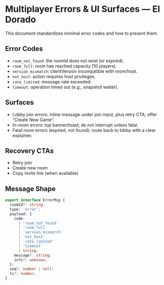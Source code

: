 # Multiplayer Errors & UI Surfaces — El Dorado

This document standardizes minimal error codes and how to present them.

## Error Codes

- `room_not_found`: the roomId does not exist (or expired).
- `room_full`: room has reached capacity (10 players).
- `version_mismatch`: clientVersion incompatible with room/host.
- `not_host`: action requires host privileges.
- `rate_limited`: message rate exceeded.
- `timeout`: operation timed out (e.g., snapshot waiter).

## Surfaces

- Lobby join errors: inline message under join input, plus retry CTA; offer “Create New Game”.
- In-room errors: top banner/toast; do not interrupt unless fatal.
- Fatal room errors (expired, not found): route back to lobby with a clear explainer.

## Recovery CTAs

- Retry join
- Create new room
- Copy invite link (when available)

## Message Shape

```ts
export interface ErrorMsg {
  roomId?: string;
  type: 'error';
  payload: {
    code:
      | 'room_not_found'
      | 'room_full'
      | 'version_mismatch'
      | 'not_host'
      | 'rate_limited'
      | 'timeout'
      | string;
    message?: string;
    info?: unknown;
  };
  seq?: number | null;
  ts?: number;
}
```
